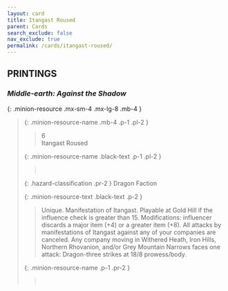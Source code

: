 ```yaml
---
layout: card
title: Itangast Roused
parent: Cards
search_exclude: false
nav_exclude: true
permalink: /cards/itangast-roused/
---
```


## PRINTINGS


### _Middle-earth: Against the Shadow_

{: .minion-resource .mx-sm-4 .mx-lg-8 .mb-4 }
> {: .minion-resource-name .mb-4 .p-1 .pl-2 }
> > <div class="hazard-mp">6</div>
> > <div class="card-name">Itangast Roused</div>
>
> {: .minion-resource-name .black-text .p-1 .pl-2 }
> > &nbsp;
>
> {: .hazard-classification .pr-2 }
> Dragon Faction
>
> {: .minion-resource-text .black-text .p-2 }
> > Unique. Manifestation of Itangast. Playable at Gold Hill if the influence check is greater than 15. Modifications: influencer discards a major item (+4) or a greater item (+8). All attacks by manifestations of Itangast against any of your companies are canceled. Any company moving in Withered Heath, Iron Hills, Northern Rhovanion, and/or Grey Mountain Narrows faces one attack: Dragon-three strikes at 18/8 prowess/body. 
> 
> {: .minion-resource-name .p-1 .pr-2 }
> > <div class="card-shield"></div>
> > <div class="card-corruption-white">&nbsp;</div>
